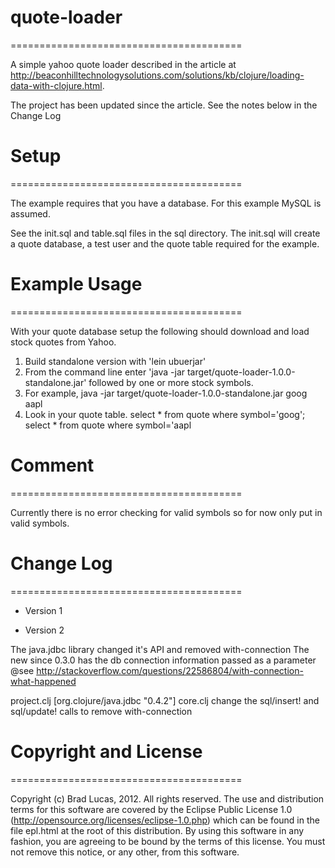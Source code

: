 # quote-loader
========================================

A simple yahoo quote loader described in the article at http://beaconhilltechnologysolutions.com/solutions/kb/clojure/loading-data-with-clojure.html.

The project has been updated since the article. See the notes below in the Change Log


# Setup
========================================

The example requires that you have a database. For this example MySQL is assumed.

See the init.sql and table.sql files in the sql directory. The init.sql will create a quote database, a test user and the quote table required for the example.

# Example Usage
========================================

With your quote database setup the following should download and load stock quotes from Yahoo.

1. Build standalone version with 'lein ubuerjar'
2. From the command line enter 'java -jar target/quote-loader-1.0.0-standalone.jar'
   followed by one or more stock symbols.
3. For example, java -jar target/quote-loader-1.0.0-standalone.jar goog aapl
4. Look in your quote table.
   select * from quote where symbol='goog';
   select * from quote where symbol='aapl

# Comment
========================================

Currently there is no error checking for valid symbols so for now only put in valid symbols.


# Change Log
========================================

* Version 1

* Version 2

The java.jdbc library changed it's API and removed with-connection
The new since 0.3.0 has the db connection information passed as a parameter
@see http://stackoverflow.com/questions/22586804/with-connection-what-happened

project.clj [org.clojure/java.jdbc "0.4.2"]
core.clj change the sql/insert! and sql/update! calls to remove with-connection




# Copyright and License
========================================

Copyright (c) Brad Lucas, 2012. All rights reserved.  The use and
distribution terms for this software are covered by the Eclipse Public
License 1.0 (http://opensource.org/licenses/eclipse-1.0.php) which can
be found in the file epl.html at the root of this distribution.
By using this software in any fashion, you are agreeing to be bound by
the terms of this license.  You must not remove this notice, or any
other, from this software.
